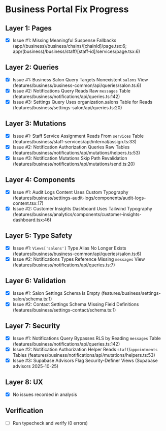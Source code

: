 # Business Portal Fix Progress

## Layer 1: Pages
- [x] Issue #1: Missing Meaningful Suspense Fallbacks (app/(business)/business/chains/[chainId]/page.tsx:6; app/(business)/business/staff/[staff-id]/services/page.tsx:6)

## Layer 2: Queries
- [x] Issue #1: Business Salon Query Targets Nonexistent `salons` View (features/business/business-common/api/queries/salon.ts:6)
- [x] Issue #2: Notifications Query Reads Raw `messages` Table (features/business/notifications/api/queries.ts:142)
- [x] Issue #3: Settings Query Uses organization.salons Table for Reads (features/business/settings-salon/api/queries.ts:20)

## Layer 3: Mutations
- [x] Issue #1: Staff Service Assignment Reads From `services` Table (features/business/staff-services/api/internal/assign.ts:33)
- [x] Issue #2: Notification Authorization Queries Raw Tables (features/business/notifications/api/mutations/helpers.ts:53)
- [x] Issue #3: Notification Mutations Skip Path Revalidation (features/business/notifications/api/mutations/send.ts:20)

## Layer 4: Components
- [x] Issue #1: Audit Logs Content Uses Custom Typography (features/business/settings-audit-logs/components/audit-logs-content.tsx:17)
- [x] Issue #2: Customer Insights Dashboard Uses Tailwind Typography (features/business/analytics/components/customer-insights-dashboard.tsx:46)

## Layer 5: Type Safety
- [x] Issue #1: `Views['salons']` Type Alias No Longer Exists (features/business/business-common/api/queries/salon.ts:6)
- [x] Issue #2: Notifications Types Reference Missing `messages` View (features/business/notifications/api/queries.ts:7)

## Layer 6: Validation
- [x] Issue #1: Salon Settings Schema Is Empty (features/business/settings-salon/schema.ts:1)
- [x] Issue #2: Contact Settings Schema Missing Field Definitions (features/business/settings-contact/schema.ts:1)

## Layer 7: Security
- [x] Issue #1: Notifications Query Bypasses RLS by Reading `messages` Table (features/business/notifications/api/queries.ts:142)
- [x] Issue #2: Notification Authorization Helper Reads `staff`/`appointments` Tables (features/business/notifications/api/mutations/helpers.ts:53)
- [x] Issue #3: Supabase Advisors Flag Security-Definer Views (Supabase advisors 2025-10-25)

## Layer 8: UX
- [x] No issues recorded in analysis

## Verification
- [ ] Run typecheck and verify (0 errors)
